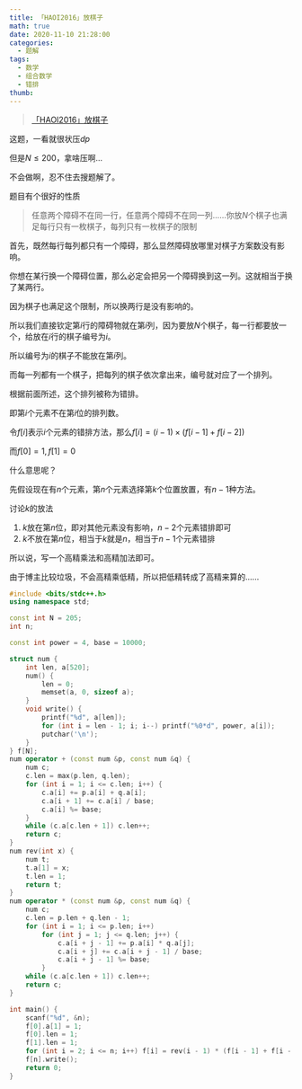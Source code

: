```yaml
---
title: 「HAOI2016」放棋子
math: true
date: 2020-11-10 21:28:00
categories: 
  - 题解
tags: 
  - 数学
  - 组合数学
  - 错排
thumb: 
---
```



> [「HAOI2016」放棋子](https://loj.ac/problem/2061)  

这题，一看就很状压$dp$
<!--more-->
但是$N\leq 200$，拿啥压啊...

不会做啊，忍不住去搜题解了。

题目有个很好的性质

> 任意两个障碍不在同一行，任意两个障碍不在同一列......你放$N$个棋子也满足每行只有一枚棋子，每列只有一枚棋子的限制

首先，既然每行每列都只有一个障碍，那么显然障碍放哪里对棋子方案数没有影响。

你想在某行换一个障碍位置，那么必定会把另一个障碍换到这一列。这就相当于换了某两行。

因为棋子也满足这个限制，所以换两行是没有影响的。

所以我们直接钦定第$i$行的障碍物就在第$i$列，因为要放$N$个棋子，每一行都要放一个，给放在$i$行的棋子编号为$i$。

所以编号为$i$的棋子不能放在第$i$列。

而每一列都有一个棋子，把每列的棋子依次拿出来，编号就对应了一个排列。

根据前面所述，这个排列被称为错排。

即第$i$个元素不在第$i$位的排列数。

令$f[i]$表示$i$个元素的错排方法，那么$f[i]=(i-1)\times (f[i-1]+f[i-2])$

而$f[0]=1,f[1]=0$

什么意思呢？

先假设现在有$n$个元素，第$n$个元素选择第$k$个位置放置，有$n-1$种方法。

讨论$k$的放法

1. $k$放在第$n$位，即对其他元素没有影响，$n-2$个元素错排即可
2. $k$不放在第$n$位，相当于$k$就是$n$，相当于$n-1$个元素错排

所以说，写一个高精乘法和高精加法即可。



由于博主比较垃圾，不会高精乘低精，所以把低精转成了高精来算的......



```cpp
#include <bits/stdc++.h>
using namespace std;

const int N = 205;
int n;

const int power = 4, base = 10000;

struct num {
    int len, a[520];
    num() {
    	len = 0;
    	memset(a, 0, sizeof a);
    }
    void write() {
    	printf("%d", a[len]);
    	for (int i = len - 1; i; i--) printf("%0*d", power, a[i]);
    	putchar('\n');
    }
} f[N];
num operator + (const num &p, const num &q) {
	num c;
	c.len = max(p.len, q.len);
	for (int i = 1; i <= c.len; i++) {
		c.a[i] += p.a[i] + q.a[i];
		c.a[i + 1] += c.a[i] / base;
		c.a[i] %= base;
	}
	while (c.a[c.len + 1]) c.len++;
	return c;
}
num rev(int x) {
    num t;
    t.a[1] = x;
    t.len = 1;
    return t;
}
num operator * (const num &p, const num &q) {
	num c;
	c.len = p.len + q.len - 1;
    for (int i = 1; i <= p.len; i++)
    	for (int j = 1; j <= q.len; j++) {
    		c.a[i + j - 1] += p.a[i] * q.a[j];
    		c.a[i + j] += c.a[i + j - 1] / base;
    		c.a[i + j - 1] %= base;
    	}
    while (c.a[c.len + 1]) c.len++;
    return c;
}

int main() {
    scanf("%d", &n);
    f[0].a[1] = 1;
    f[0].len = 1;
    f[1].len = 1;
    for (int i = 2; i <= n; i++) f[i] = rev(i - 1) * (f[i - 1] + f[i - 2]);
    f[n].write();
    return 0;
} 
```

